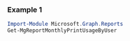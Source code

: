 ### Example 1
``` powershell
Import-Module Microsoft.Graph.Reports
Get-MgReportMonthlyPrintUsageByUser
```
